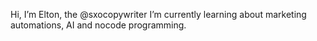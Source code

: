 Hi, I’m Elton, the @sxocopywriter
I’m currently learning about marketing automations, AI and nocode programming.

<!---
sxocopywriter/sxocopywriter is a ✨ special ✨ repository because its `README.md` (this file) appears on your GitHub profile.
You can click the Preview link to take a look at your changes.
--->
